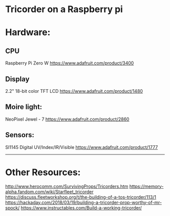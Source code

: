 # Tricorder on a Raspberry pi

# Hardware:
## CPU
Raspberry Pi Zero W
https://www.adafruit.com/product/3400

## Display
2.2" 18-bit color TFT LCD
https://www.adafruit.com/product/1480

## Moire light:
NeoPixel Jewel - 7
https://www.adafruit.com/product/2860

## Sensors:
SI1145 Digital UV/Index/IR/Visible
https://www.adafruit.com/product/1777

---

# Other Resources:
http://www.herocomm.com/SurvivingProps/Tricorders.htm
https://memory-alpha.fandom.com/wiki/Starfleet_tricorder
https://discuss.fleetworkshop.org/t/the-building-of-a-tos-tricorder/113/1
https://hackaday.com/2018/03/19/building-a-tricorder-prop-worthy-of-mr-spock/
https://www.instructables.com/Build-a-working-tricorder/






